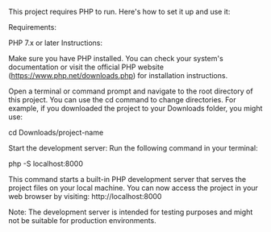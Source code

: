This project requires PHP to run. Here's how to set it up and use it:

Requirements:

PHP 7.x or later
Instructions:

Make sure you have PHP installed. You can check your system's documentation or visit the official PHP website (https://www.php.net/downloads.php) for installation instructions.

Open a terminal or command prompt and navigate to the root directory of this project. You can use the cd command to change directories.
For example, if you downloaded the project to your Downloads folder, you might use:

cd Downloads/project-name

Start the development server: Run the following command in your terminal:

php -S localhost:8000

This command starts a built-in PHP development server that serves the project files on your local machine. You can now access the project in your web browser by visiting:
http://localhost:8000

Note: The development server is intended for testing purposes and might not be suitable for production environments.
